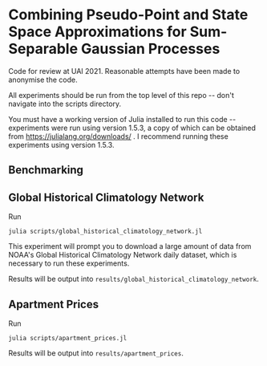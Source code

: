 # Combining Pseudo-Point and State Space Approximations for Sum-Separable Gaussian Processes

Code for review at UAI 2021. Reasonable attempts have been made to anonymise the code.

All experiments should be run from the top level of this repo -- don't navigate into the scripts directory.

You must have a working version of Julia installed to run this code -- experiments were run using version 1.5.3, a copy of which can be obtained from https://julialang.org/downloads/ .
I recommend running these experiments using version 1.5.3.

## Benchmarking


## Global Historical Climatology Network

Run
```
julia scripts/global_historical_climatology_network.jl
```
This experiment will prompt you to download a large amount of data from NOAA's Global
Historical Climatology Network daily dataset, which is necessary to run these experiments.

Results will be output into `results/global_historical_climatology_network`.

## Apartment Prices

Run
```
julia scripts/apartment_prices.jl
```
Results will be output into `results/apartment_prices`.
